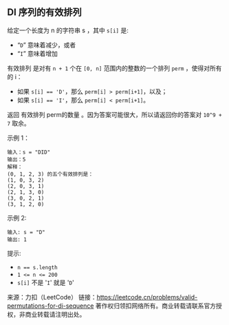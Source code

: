 ## DI 序列的有效排列

给定一个长度为 n 的字符串 s ，其中 `s[i]` 是:

* “`D`” 意味着减少，或者
* “`I`” 意味着增加

有效排列 是对有 `n + 1` 个在 `[0, n]`  范围内的整数的一个排列 `perm` ，使得对所有的 i：

* 如果 `s[i] == 'D'`，那么 `perm[i] > perm[i+1]`，以及；
* 如果 `s[i] == 'I'`，那么 `perm[i] < perm[i+1]`。

返回 有效排列  perm的数量 。因为答案可能很大，所以请返回你的答案对 `10^9 + 7` 取余。

示例 1：

```
输入：s = "DID"
输出：5
解释：
(0, 1, 2, 3) 的五个有效排列是：
(1, 0, 3, 2)
(2, 0, 3, 1)
(2, 1, 3, 0)
(3, 0, 2, 1)
(3, 1, 2, 0)
```

示例 2:

```
输入: s = "D"
输出: 1
```

提示:

* `n == s.length`
* `1 <= n <= 200`
* `s[i]` 不是 '`I`' 就是 '`D`'

来源：力扣（LeetCode）
链接：https://leetcode.cn/problems/valid-permutations-for-di-sequence
著作权归领扣网络所有。商业转载请联系官方授权，非商业转载请注明出处。